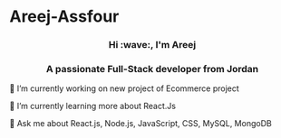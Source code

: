 # Areej-Assfour
<h3 align="center"> Hi :wave:, I'm Areej</h3>

<h3 align="center">A passionate Full-Stack developer from Jordan</h3>

:telescope: I’m currently working on new project of Ecommerce project

:seedling: I’m currently learning more about React.Js

:speech_balloon: Ask me about React.js, Node.js, JavaScript, CSS, MySQL, MongoDB


